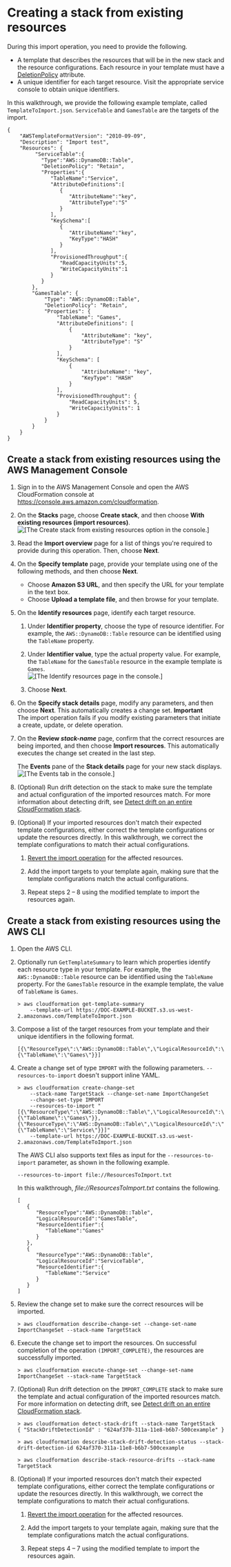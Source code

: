 # Creating a stack from existing resources<a name="resource-import-new-stack"></a>

During this import operation, you need to provide the following\.
+ A template that describes the resources that will be in the new stack and the resource configurations\. Each resource in your template must have a [DeletionPolicy](https://docs.aws.amazon.com/AWSCloudFormation/latest/UserGuide/aws-attribute-deletionpolicy.html) attribute\.
+ A unique identifier for each target resource\. Visit the appropriate service console to obtain unique identifiers\.

In this walkthrough, we provide the following example template, called `TemplateToImport.json`\. `ServiceTable` and `GamesTable` are the targets of the import\.

```
{
    "AWSTemplateFormatVersion": "2010-09-09",
    "Description": "Import test",
    "Resources": {
         "ServiceTable":{
           "Type":"AWS::DynamoDB::Table",
           "DeletionPolicy": "Retain",
           "Properties":{
              "TableName":"Service",
              "AttributeDefinitions":[
                 {
                    "AttributeName":"key",
                    "AttributeType":"S"
                 }
              ],
              "KeySchema":[
                 {
                    "AttributeName":"key",
                    "KeyType":"HASH"
                 }
              ],
              "ProvisionedThroughput":{
                 "ReadCapacityUnits":5,
                 "WriteCapacityUnits":1
              }
           }
        },
        "GamesTable": {
            "Type": "AWS::DynamoDB::Table",
            "DeletionPolicy": "Retain",
            "Properties": {
                "TableName": "Games",
                "AttributeDefinitions": [
                    {
                        "AttributeName": "key",
                        "AttributeType": "S"
                    }
                ],
                "KeySchema": [
                    {
                        "AttributeName": "key",
                        "KeyType": "HASH"
                    }
                ],
                "ProvisionedThroughput": {
                    "ReadCapacityUnits": 5,
                    "WriteCapacityUnits": 1
                }
            }
        }
    }
}
```

## Create a stack from existing resources using the AWS Management Console<a name="resource-import-new-stack-console"></a>

1. Sign in to the AWS Management Console and open the AWS CloudFormation console at [https://console\.aws\.amazon\.com/cloudformation](https://console.aws.amazon.com/cloudformation/)\.

1. On the **Stacks** page, choose **Create stack**, and then choose **With existing resources \(import resources\)**\.  
![\[The Create stack from existing resources option in the console.\]](http://docs.aws.amazon.com/AWSCloudFormation/latest/UserGuide/images/create-stack-with-existing-resources.png)

1. Read the **Import overview** page for a list of things you're required to provide during this operation\. Then, choose **Next**\.

1. On the **Specify template** page, provide your template using one of the following methods, and then choose **Next**\.
   + Choose **Amazon S3 URL**, and then specify the URL for your template in the text box\.
   + Choose **Upload a template file**, and then browse for your template\.

1. On the **Identify resources** page, identify each target resource\.

   1. Under **Identifier property**, choose the type of resource identifier\. For example, the `AWS::DynamoDB::Table` resource can be identified using the `TableName` property\.

   1. Under **Identifier value**, type the actual property value\. For example, the `TableName` for the `GamesTable` resource in the example template is `Games`\.  
![\[The Identify resources page in the console.\]](http://docs.aws.amazon.com/AWSCloudFormation/latest/UserGuide/images/resources-to-import-identifiers.png)

   1. Choose **Next**\.

1. On the **Specify stack details** page, modify any parameters, and then choose **Next**\. This automatically creates a change set\.
**Important**  
The import operation fails if you modify existing parameters that initiate a create, update, or delete operation\.

1. On the **Review *stack\-name*** page, confirm that the correct resources are being imported, and then choose **Import resources**\. This automatically executes the change set created in the last step\.

   The **Events** pane of the **Stack details** page for your new stack displays\.  
![\[The Events tab in the console.\]](http://docs.aws.amazon.com/AWSCloudFormation/latest/UserGuide/images/import-events.png)

1. \(Optional\) Run drift detection on the stack to make sure the template and actual configuration of the imported resources match\. For more information about detecting drift, see [Detect drift on an entire CloudFormation stack](https://docs.aws.amazon.com/AWSCloudFormation/latest/UserGuide/detect-drift-stack.html)\.

1. \(Optional\) If your imported resources don't match their expected template configurations, either correct the template configurations or update the resources directly\. In this walkthrough, we correct the template configurations to match their actual configurations\.

   1. [Revert the import operation](resource-import-revert.md#resource-import-revert-console) for the affected resources\.

   1. Add the import targets to your template again, making sure that the template configurations match the actual configurations\.

   1. Repeat steps 2 – 8 using the modified template to import the resources again\.

## Create a stack from existing resources using the AWS CLI<a name="resource-import-new-stack-cli"></a>

1. Open the AWS CLI\.

1. Optionally run `GetTemplateSummary` to learn which properties identify each resource type in your template\. For example, the `AWS::DynamoDB::Table` resource can be identified using the `TableName` property\. For the `GamesTable` resource in the example template, the value of `TableName` is `Games`\.

   ```
   > aws cloudformation get-template-summary
       --template-url https://DOC-EXAMPLE-BUCKET.s3.us-west-2.amazonaws.com/TemplateToImport.json
   ```

1. Compose a list of the target resources from your template and their unique identifiers in the following format\.

   ```
   [{\"ResourceType\":\"AWS::DynamoDB::Table\",\"LogicalResourceId\":\"GamesTable\",\"ResourceIdentifier\":{\"TableName\":\"Games\"}}]
   ```

1. Create a change set of type `IMPORT` with the following parameters\. `--resources-to-import` doesn't support inline YAML\.

   ```
   > aws cloudformation create-change-set
       --stack-name TargetStack --change-set-name ImportChangeSet
       --change-set-type IMPORT
       --resources-to-import "[{\"ResourceType\":\"AWS::DynamoDB::Table\",\"LogicalResourceId\":\"GamesTable\",\"ResourceIdentifier\":{\"TableName\":\"Games\"}},{\"ResourceType\":\"AWS::DynamoDB::Table\",\"LogicalResourceId\":\"ServiceTable\",\"ResourceIdentifier\":{\"TableName\":\"Service\"}}]"
       --template-url https://DOC-EXAMPLE-BUCKET.s3.us-west-2.amazonaws.com/TemplateToImport.json
   ```

   The AWS CLI also supports text files as input for the `--resources-to-import` parameter, as shown in the following example\.

   ```
   --resources-to-import file://ResourcesToImport.txt
   ```

   In this walkthrough, *file://ResourcesToImport\.txt* contains the following\.

   ```
   [
      {
         "ResourceType":"AWS::DynamoDB::Table",
         "LogicalResourceId":"GamesTable",
         "ResourceIdentifier":{
            "TableName":"Games"
         }
      },
      {
         "ResourceType":"AWS::DynamoDB::Table",
         "LogicalResourceId":"ServiceTable",
         "ResourceIdentifier":{
            "TableName":"Service"
         }
      }
   ]
   ```

1. Review the change set to make sure the correct resources will be imported\.

   ```
   > aws cloudformation describe-change-set --change-set-name ImportChangeSet --stack-name TargetStack
   ```

1. Execute the change set to import the resources\. On successful completion of the operation `(IMPORT_COMPLETE)`, the resources are successfully imported\.

   ```
   > aws cloudformation execute-change-set --change-set-name ImportChangeSet --stack-name TargetStack
   ```

1. \(Optional\) Run drift detection on the `IMPORT_COMPLETE` stack to make sure the template and actual configuration of the imported resources match\. For more information on detecting drift, see [Detect drift on an entire CloudFormation stack](https://docs.aws.amazon.com/AWSCloudFormation/latest/UserGuide/detect-drift-stack.html)\.

   ```
   > aws cloudformation detect-stack-drift --stack-name TargetStack
   { "StackDriftDetectionId" : "624af370-311a-11e8-b6b7-500cexample" }
   
   > aws cloudformation describe-stack-drift-detection-status --stack-drift-detection-id 624af370-311a-11e8-b6b7-500cexample
               
   > aws cloudformation describe-stack-resource-drifts --stack-name TargetStack
   ```

1. \(Optional\) If your imported resources don't match their expected template configurations, either correct the template configurations or update the resources directly\. In this walkthrough, we correct the template configurations to match their actual configurations\.

   1. [Revert the import operation](resource-import-revert.md#resource-import-revert-cli) for the affected resources\.

   1. Add the import targets to your template again, making sure that the template configurations match the actual configurations\.

   1. Repeat steps 4 – 7 using the modified template to import the resources again\.